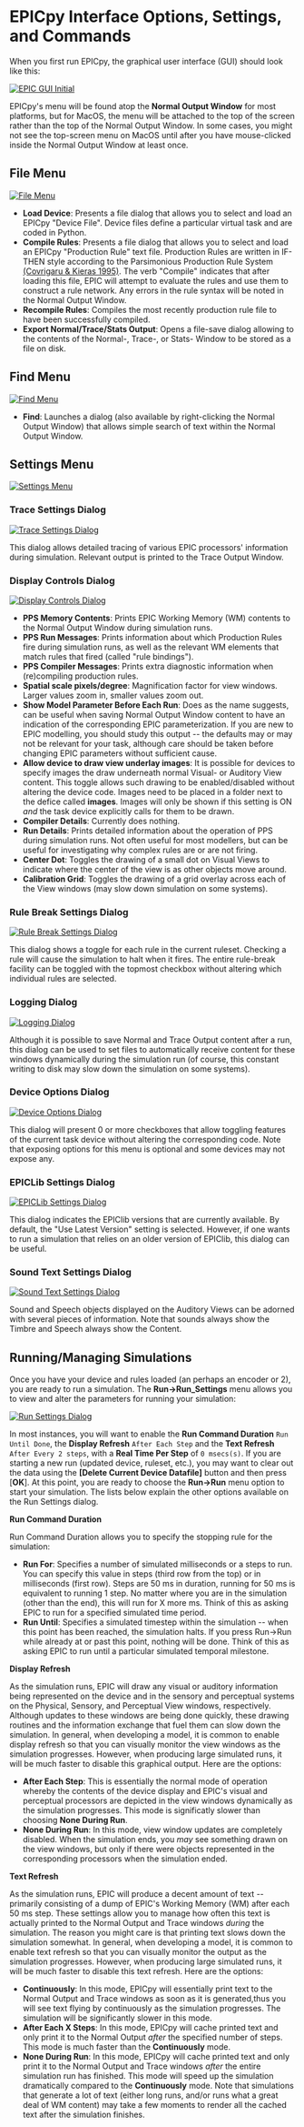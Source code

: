# EPICpy Interface Options, Settings, and Commands

When you first run EPICpy, the graphical user interface (GUI) should look like this:

[![EPIC GUI Initial](resources/images/epicpy_gui_clean_small.png)](resources/images/epicpy_gui_clean.png)

EPICpy's menu will be found atop the **Normal Output Window** for most platforms, but for MacOS, the menu will be attached to the top of the screen rather than the top of the Normal Output Window. In some cases, you might not see the top-screen menu on MacOS until after you have mouse-clicked inside the Normal Output Window at least once.

## File Menu

[![File Menu](resources/images/menu_file_small.png)](resources/images/menu_file.png)

- **Load Device**: Presents a file dialog that allows you to select and load an EPICpy "Device File". Device files define a particular virtual task and are coded in Python.
- **Compile Rules**: Presents a file dialog that allows you to select and load an EPICpy "Production Rule" text file. Production Rules are written in IF-THEN style according to the Parsimonious Production Rule System [(Covrigaru & Kieras 1995)](resources/articles/CovrigaruKieras1987_ONR_TR26.pdf). The verb "Compile" indicates that after loading this file, EPIC will attempt to evaluate the rules and use them to construct a rule network. Any errors in the rule syntax will be noted in the Normal Output Window.
- **Recompile Rules**: Compiles the most recently production rule file to have been successfully compiled.
- **Export Normal/Trace/Stats Output**: Opens a file-save dialog allowing to the contents of the Normal-, Trace-, or Stats- Window to be stored as a file on disk.

## Find Menu

[![Find Menu](resources/images/menu_find_small.png)](resources/images/menu_find.png)

- **Find**: Launches a dialog (also available by right-clicking the Normal Output Window) that allows simple search of text within the Normal Output Window.
  
## Settings Menu

[![Settings Menu](resources/images/menu_settings_small.png)](resources/images/menu_settings.png)

### Trace Settings Dialog 

[![Trace Settings Dialog](resources/images/dialog_trace_settings_small.png)](resources/images/dialog_trace_settings.png)
 
This dialog allows detailed tracing of various EPIC processors' information during simulation. Relevant output is printed to the Trace Output Window.

### Display Controls Dialog

[![Display Controls Dialog](resources/images/dialog_display_controls_small.png)](resources/images/dialog_display_controls.png)

- **PPS Memory Contents**: Prints EPIC Working Memory (WM) contents to the Normal Output Window during simulation runs.
- **PPS Run Messages**: Prints information about which Production Rules fire during simulation runs, as well as the relevant WM elements that match rules that fired (called "rule bindings").
- **PPS Compiler Messages**: Prints extra diagnostic information when (re)compiling production rules.
- **Spatial scale pixels/degree**: Magnification factor for view windows. Larger values zoom in, smaller values zoom out.
- **Show Model Parameter Before Each Run**: Does as the name suggests, can be useful when saving Normal Output Window content to have an indication of the corresponding EPIC parameterization. If you are new to EPIC modelling, you should study this output -- the defaults may or may not be relevant for your task, although care should be taken before changing EPIC parameters without sufficient cause.
- **Allow device to draw view underlay images**: It is possible for devices to specify images the draw underneath normal Visual- or Auditory View content. This toggle allows such drawing to be enabled/disabled without altering the device code. Images need to be placed in a folder next to the defice called **images**. Images will only be shown if this setting is ON *and* the task device explicitly calls for them to be drawn.
- **Compiler Details**: Currently does nothing.
- **Run Details**: Prints detailed information about the operation of PPS during simulation runs. Not often useful for most modellers, but can be useful for investigating why complex rules are or are not firing.
- **Center Dot**: Toggles the drawing of a small dot on Visual Views to indicate where the center of the view is as other objects move around.
- **Calibration Grid**: Toggles the drawing of a grid overlay across each of the View windows (may slow down simulation on some systems).

### Rule Break Settings Dialog

[![Rule Break Settings Dialog](resources/images/dialog_rule_break_settings_small.png)](resources/images/dialog_rule_break_settings.png)

This dialog shows a toggle for each rule in the current ruleset. Checking a rule will cause the simulation to halt when it fires. The entire rule-break facility can be toggled with the topmost checkbox without altering which individual rules are selected.

### Logging Dialog

[![Logging Dialog](resources/images/dialog_output_logging_small.png)](resources/images/dialog_output_logging.png)

Although it is possible to save Normal and Trace Output content after a run, this dialog can be used to set files to automatically receive content for these windows dynamically during the simulation run (of course, this constant writing to disk may slow down the simulation on some systems).

### Device Options Dialog

[![Device Options Dialog](resources/images/dialog_device_options_small.png)](resources/images/dialog_device_options.png)

This dialog will present 0 or more checkboxes that allow toggling features of the current task device without altering the corresponding code. Note that exposing options for this menu is optional and some devices may not expose any.

### EPICLib Settings Dialog

[![EPICLib Settings Dialog](resources/images/dialog_epiclib_settings_small.png)](resources/images/dialog_epiclib_settings.png)

This dialog indicates the EPIClib versions that are currently available. By default, the "Use Latest Version" setting is selected. However, if one wants to run a simulation that relies on an older version of EPIClib, this dialog can be useful.

### Sound Text Settings Dialog

[![Sound Text Settings Dialog](resources/images/sound_text_settings_small.png)](resources/images/sound_text_settings.png)

Sound and Speech objects displayed on the Auditory Views can be adorned with several pieces of information. Note that sounds always show the Timbre and Speech always show the Content.

## Running/Managing Simulations

Once you have your device and rules loaded (an perhaps an encoder or 2), you are ready to run a simulation. The **Run->Run_Settings** menu allows you to view and alter the parameters for running your simulation:

[![Run Settings Dialog](resources/images/dialog_run_settings.png)](resources/images/dialog_run_settings.png)

In most instances, you will want to enable the **Run Command Duration** `Run Until Done`, the **Display Refresh** `After Each Step` and the **Text Refresh** `After Every 2 steps`, with a **Real Time Per Step** of `0 msecs(s)`. If you are starting a new run (updated device, ruleset, etc.), you may want to clear out the data using the **[Delete Current Device Datafile]** button and then press [**OK**]. At this point, you are ready to choose the **Run->Run** menu option to start your simulation. The lists below explain the other options available on the Run Settings dialog.

**Run Command Duration**

Run Command Duration allows you to specify the stopping rule for the simulation:

- **Run For**: Specifies a number of simulated milliseconds or a steps to run. You can specify this value in steps (third row from the top) or in milliseconds (first row). Steps are 50 ms in duration, running for 50 ms is equivalent to running 1 step. No matter where you are in the simulation (other than the end), this will run for X more ms. Think of this as asking EPIC to run for a specified simulated time period.
- **Run Until**: Specifies a simulated timestep within the simulation -- when this point has been reached, the simulation halts. If you press Run->Run while already at or past this point, nothing will be done. Think of this as asking EPIC to run until a particular simulated temporal milestone.

**Display Refresh**

As the simulation runs, EPIC will draw any visual or auditory information being represented on the device and in the sensory and perceptual systems on the Physical, Sensory, and Perceptual View windows, respectively. Although updates to these windows are being done quickly, these drawing routines and the information exchange that fuel them can slow down the simulation. In general, when developing a model, it is common to enable display refresh so that you can visually monitor the view windows as the simulation progresses. However, when producing large simulated runs, it will be much faster to disable this graphical output. Here are the options:

- **After Each Step**: This is essentially the normal mode of operation whereby the contents of the device display and EPIC's visual and perceptual processors are depicted in the view windows dynamically as the simulation progresses. This mode is significatly slower than choosing **None During Run**.
- **None During Run**: In this mode, view window updates are completely disabled. When the simulation ends, you _may_ see something drawn on the view windows, but only if there were objects represented in the corresponding processors when the simulation ended.

**Text Refresh**

As the simulation runs, EPIC will produce a decent amount of text -- primarily consisting of a dump of EPIC's Working Memory (WM) after each 50 ms step. These settings allow you to manage how often this text is actually printed to the Normal Output and Trace windows *during* the simulation. The reason you might care is that printing text slows down the simulation somewhat. In general, when developing a model, it is common to enable text refresh so that you can visually monitor the output as the simulation progresses. However, when producing large simulated runs, it will be much faster to disable this text refresh. Here are the options:

- **Continuously**: In this mode, EPICpy will essentially print text to the Normal Output and Trace windows as soon as it is generated,thus you will see text flying by continuously as the simulation progresses. The simulation will be significantly slower in this mode.
- **After Each X Steps**: In this mode, EPICpy will cache printed text and only print it to the Normal Output *after* the specified number of steps. This mode is much faster than the **Continuously** mode.
- **None During Run**: In this mode, EPICpy will cache printed text and only print it to the Normal Output and Trace windows *after* the entire simulation run has finished. This mode will speed up the simulation dramatically compared to the **Continuously** mode. Note that simulations that generate a lot of text (either long runs, and/or runs what a great deal of WM content) may take a few moments to render all the cached text after the simulation finishes.

